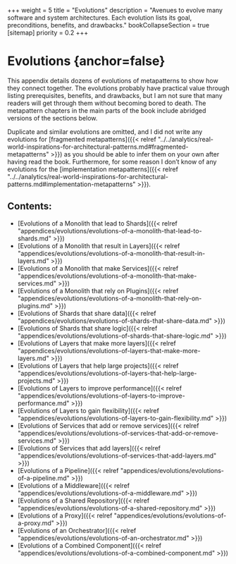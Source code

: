 +++
weight = 5
title = "Evolutions"
description = "Avenues to evolve many software and system architectures. Each evolution lists its goal, preconditions, benefits, and drawbacks."
bookCollapseSection = true
[sitemap]
  priority = 0.2
+++

# Evolutions {anchor=false}

This appendix details dozens of evolutions of metapatterns to show how they connect together\. The evolutions probably have practical value through listing prerequisites, benefits, and drawbacks, but I am not sure that many readers will get through them without becoming bored to death\. The metapattern chapters in the main parts of the book include abridged versions of the sections below\.

Duplicate and similar evolutions are omitted, and I did not write any evolutions for [fragmented metapatterns]({{< relref "../../analytics/real-world-inspirations-for-architectural-patterns.md#fragmented-metapatterns" >}}) as you should be able to infer them on your own after having read the book\. Furthermore, for some reason I don’t know of any evolutions for the [implementation metapatterns]({{< relref "../../analytics/real-world-inspirations-for-architectural-patterns.md#implementation-metapatterns" >}})\.

## Contents:

<nav>

- [Evolutions of a Monolith that lead to Shards]({{< relref "appendices/evolutions/evolutions-of-a-monolith-that-lead-to-shards.md" >}})
- [Evolutions of a Monolith that result in Layers]({{< relref "appendices/evolutions/evolutions-of-a-monolith-that-result-in-layers.md" >}})
- [Evolutions of a Monolith that make Services]({{< relref "appendices/evolutions/evolutions-of-a-monolith-that-make-services.md" >}})
- [Evolutions of a Monolith that rely on Plugins]({{< relref "appendices/evolutions/evolutions-of-a-monolith-that-rely-on-plugins.md" >}})
- [Evolutions of Shards that share data]({{< relref "appendices/evolutions/evolutions-of-shards-that-share-data.md" >}})
- [Evolutions of Shards that share logic]({{< relref "appendices/evolutions/evolutions-of-shards-that-share-logic.md" >}})
- [Evolutions of Layers that make more layers]({{< relref "appendices/evolutions/evolutions-of-layers-that-make-more-layers.md" >}})
- [Evolutions of Layers that help large projects]({{< relref "appendices/evolutions/evolutions-of-layers-that-help-large-projects.md" >}})
- [Evolutions of Layers to improve performance]({{< relref "appendices/evolutions/evolutions-of-layers-to-improve-performance.md" >}})
- [Evolutions of Layers to gain flexibility]({{< relref "appendices/evolutions/evolutions-of-layers-to-gain-flexibility.md" >}})
- [Evolutions of Services that add or remove services]({{< relref "appendices/evolutions/evolutions-of-services-that-add-or-remove-services.md" >}})
- [Evolutions of Services that add layers]({{< relref "appendices/evolutions/evolutions-of-services-that-add-layers.md" >}})
- [Evolutions of a Pipeline]({{< relref "appendices/evolutions/evolutions-of-a-pipeline.md" >}})
- [Evolutions of a Middleware]({{< relref "appendices/evolutions/evolutions-of-a-middleware.md" >}})
- [Evolutions of a Shared Repository]({{< relref "appendices/evolutions/evolutions-of-a-shared-repository.md" >}})
- [Evolutions of a Proxy]({{< relref "appendices/evolutions/evolutions-of-a-proxy.md" >}})
- [Evolutions of an Orchestrator]({{< relref "appendices/evolutions/evolutions-of-an-orchestrator.md" >}})
- [Evolutions of a Combined Component]({{< relref "appendices/evolutions/evolutions-of-a-combined-component.md" >}})

</nav>